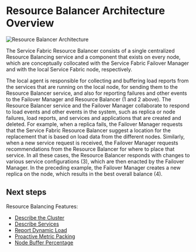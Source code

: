 <properties
   pageTitle="Resource Balancer architecture | Windows Azure"
   description="An architectural overview of Service Fabric's Resource Balancer."
   services="service-fabric"
   documentationCenter=".net"
   authors="GaugeField"
   manager="timlt"
   editor=""/>

<tags
	ms.service="Service-Fabric"
	ms.date="09/03/2015"
	wacn.date=""/>

# Resource Balancer Architecture Overview

![Resource Balancer Architecture][Image1]

The Service Fabric Resource Balancer consists of a single centralized Resource Balancing service and a component that exists on every node, which are conceptually collocated with the Service Fabric Failover Manager and with the local Service Fabric node, respectively.

The local agent is responsible for collecting and buffering load reports from the services that are running on the local node, for sending them to the Resource Balancer service, and also for reporting failures and other events to the Failover Manager and Resource Balancer (1 and 2 above). The Resource Balancer service and the Failover Manager collaborate to respond to load events and other events in the system, such as replica or node failures, load reports, and services and applications that are created and deleted. For example, when a replica fails, the Failover Manager requests that the Service Fabric Resource Balancer suggest a location for the replacement that is based on load data from the different nodes. Similarly, when a new service request is received, the Failover Manager requests recommendations from the Resource Balancer for where to place that service. In all these cases, the Resource Balancer responds with changes to various service configurations (3), which are then enacted by the Failover Manager. In the preceding example, the Failover Manager creates a new replica on the node, which results in the best overall balance (4).

<!--Every topic should have next steps and links to the next logical set of content to keep the customer engaged-->
## Next steps

Resource Balancing Features:

- [Describe the Cluster](/documentation/articles/service-fabric-resource-balancer-cluster-description)
- [Describe Services](/documentation/articles/service-fabric-resource-balancer-service-description)
- [Report Dynamic Load](/documentation/articles/service-fabric-resource-balancer-dynamic-load-reporting)
- [Proactive Metric Packing](/documentation/articles/service-fabric-resource-balancer-proactive-metric-packing)
- [Node Buffer Percentage](/documentation/articles/service-fabric-resource-balancer-node-buffer-percentage)

[Image1]: ./media/service-fabric-resource-balancer-architecture/Service-Fabric-Resource-Balancer-Architecture.png
 
